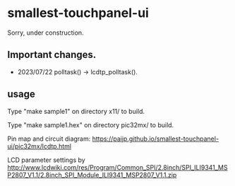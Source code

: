 # smallest-touchpanel-ui

Sorry, under construction.

## Important changes.

- 2023/07/22 polltask() -> lcdtp_polltask().

## usage

Type "make sample1" on directory x11/ to build.

Type "make sample1.hex" on directory pic32mx/ to build.

Pin map and circuit diagram: https://paijp.github.io/smallest-touchpanel-ui/pic32mx/lcdtp.html

LCD parameter settings by http://www.lcdwiki.com/res/Program/Common_SPI/2.8inch/SPI_ILI9341_MSP2807_V1.1/2.8inch_SPI_Module_ILI9341_MSP2807_V1.1.zip
